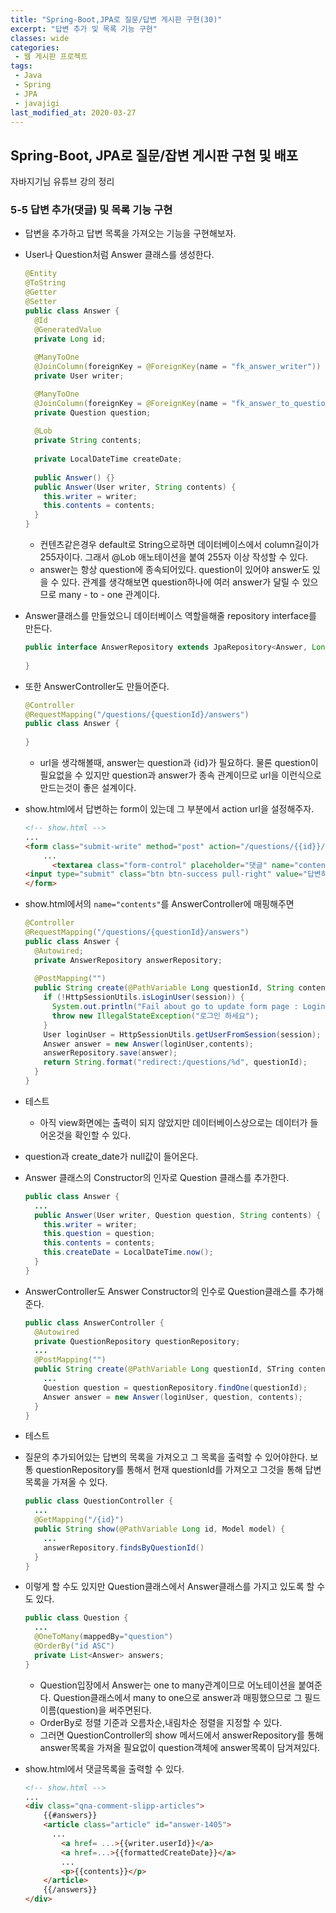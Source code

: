 ```yaml
---
title: "Spring-Boot,JPA로 질문/답변 게시판 구현(30)"
excerpt: "답변 추가 및 목록 기능 구현"
classes: wide
categories:
 - 웹 게시판 프로젝트
tags:
 - Java
 - Spring
 - JPA
 - javajigi
last_modified_at: 2020-03-27
---
```




## Spring-Boot, JPA로 질문/잡변 게시판 구현 및 배포

자바지기님 유튜브 강의 정리

### 5-5 답변 추가(댓글) 및 목록 기능 구현

* 답변을 추가하고 답변 목록을 가져오는 기능을 구현해보자.

* User나 Question처럼 Answer 클래스를 생성한다.

  ```java
  @Entity
  @ToString
  @Getter
  @Setter
  public class Answer {
    @Id
    @GeneratedValue
    private Long id;
    
    @ManyToOne
    @JoinColumn(foreignKey = @ForeignKey(name = "fk_answer_writer"))
    private User writer;
  
    @ManyToOne
    @JoinColumn(foreignKey = @ForeignKey(name = "fk_answer_to_question"))
    private Question question;
      
    @Lob
    private String contents;
    
    private LocalDateTime createDate;
    
    public Answer() {}
    public Answer(User writer, String contents) {
      this.writer = writer;
      this.contents = contents;
    }
  }
  ```

  * 컨텐츠같은경우 default로 String으로하면 데이터베이스에서 column길이가 255자이다. 그래서 @Lob 애노테이션을 붙여 255자 이상 작성할 수 있다.
  * answer는 항상 question에 종속되어있다. question이 있어야 answer도 있을 수 있다. 관계를 생각해보면 question하나에 여러 answer가 달릴 수 있으므로 many - to - one 관계이다.

* Answer클래스를 만들었으니 데이터베이스 역할을해줄 repository interface를 만든다.

  ```java
  public interface AnswerRepository extends JpaRepository<Answer, Long> {
    
  }
  ```

* 또한 AnswerController도 만들어준다.

  ```java
  @Controller
  @RequestMapping("/questions/{questionId}/answers")
  public class Answer {
    
  }
  ```

  * url을 생각해볼때, answer는 question과 {id}가 필요하다. 물론 question이 필요없을 수 있지만 question과 answer가 종속 관계이므로 url을 이런식으로 만드는것이 좋은 설계이다.

* show.html에서 답변하는 form이 있는데 그 부분에서 action url을 설정해주자.

  ```html
  <!-- show.html -->
  ...
  <form class="submit-write" method="post" action="/questions/{{id}}/answers">
      ...
        <textarea class="form-control" placeholder="댓글" name="contents"></textarea>
  <input type="submit" class="btn btn-success pull-right" value="답변하기" />
  </form>
  ```

* show.html에서의 `name="contents"`를 AnswerController에 매핑해주면

  ```java
  @Controller
  @RequestMapping("/questions/{questionId}/answers")
  public class Answer {
    @Autowired;
    private AnswerRepository answerRepository;
    
    @PostMapping("")
    public String create(@PathVariable Long questionId, String contents, HttpSession session) {
      if (!HttpSessionUtils.isLoginUser(session)) {
        System.out.println("Fail about go to update form page : Login failure");
        throw new IllegalStateException("로그인 하세요");
      }
      User loginUser = HttpSessionUtils.getUserFromSession(session);
      Answer answer = new Answer(loginUser,contents);
      answerRepository.save(answer);
      return String.format("redirect:/questions/%d", questionId);
    }
  }
  ```

* 테스트

  * 아직 view화면에는 출력이 되지 않았지만 데이터베이스상으로는 데이터가 들어온것을 확인할 수 있다. 
* question과 create_date가 null값이 들어온다.
  
* Answer 클래스의 Constructor의 인자로 Question 클래스를 추가한다.

  ```java
  public class Answer {
    ...
    public Answer(User writer, Question question, String contents) {
      this.writer = writer;
      this.question = question;
      this.contents = contents;
      this.createDate = LocalDateTime.now();
    }
  }
  ```

* AnswerController도 Answer Constructor의 인수로 Question클래스를 추가해준다.

  ```java
  public class AnswerController {
    @Autowired
    private QuestionRepository questionRepository;
    ...
    @PostMapping("")
    public String create(@PathVariable Long questionId, STring contents, HttpSession session) {
      ...
      Question question = questionRepository.findOne(questionId);
      Answer answer = new Answer(loginUser, question, contents);
    }
  }
  ```

* 테스트

* 질문의 추가되어있는 답변의 목록을 가져오고 그 목록을 출력할 수 있어야한다. 보통 questionRepository를 통해서 현재 questionId를 가져오고 그것을 통해 답변 목록을 가져올 수 있다.

  ```java
  public class QuestionController {
    ...
    @GetMapping("/{id}")
    public String show(@PathVariable Long id, Model model) {
      ...
      answerRepository.findsByQuestionId()
    }
  }
  ```

* 이렇게 할 수도 있지만 Question클래스에서 Answer클래스를 가지고 있도록 할 수도 있다.

  ```java
  public class Question {
    ...
    @OneToMany(mappedBy="question")
    @OrderBy("id ASC")
    private List<Answer> answers;
  }
  ```

  * Question입장에서 Answer는 one to many관계이므로 어노테이션을 붙여준다. Question클래스에서 many to one으로 answer과 매핑했으므로 그 필드 이름(question)을 써주면된다.
  * OrderBy로 정렬 기준과 오름차순,내림차순 정렬을 지정할 수 있다.
  * 그러면 QuestionController의 show 메서드에서 answerRepository를 통해 answer목록을 가져올 필요없이 question객체에 answer목록이 담겨져있다.

* show.html에서 댓글목록을 출력할 수 있다.

  ```html
  <!-- show.html -->
  ...
  <div class="qna-comment-slipp-articles">
      {{#answers}}
      <article class="article" id="answer-1405">
        ...
          <a href= ...>{{writer.userId}}</a>
          <a href=...>{{formattedCreateDate}}</a>
          ...
          <p>{{contents}}</p>
      </article>
      {{/answers}}
  </div>
  ```

